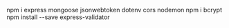 npm i express mongoose jsonwebtoken dotenv cors nodemon
npm i bcrypt
npm install --save express-validator